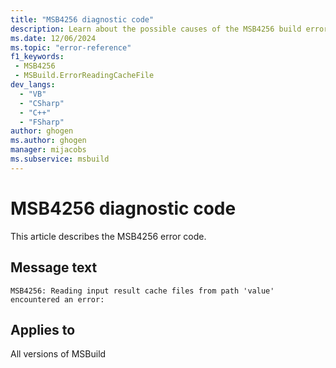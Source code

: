 ```yaml
---
title: "MSB4256 diagnostic code"
description: Learn about the possible causes of the MSB4256 build error, and get troubleshooting tips.
ms.date: 12/06/2024
ms.topic: "error-reference"
f1_keywords:
 - MSB4256
 - MSBuild.ErrorReadingCacheFile
dev_langs:
  - "VB"
  - "CSharp"
  - "C++"
  - "FSharp"
author: ghogen
ms.author: ghogen
manager: mijacobs
ms.subservice: msbuild
---
```


# MSB4256 diagnostic code

<!-- :::ErrorDefinitionDescription::: -->
<!-- :::editable-content name="introDescription"::: -->
This article describes the MSB4256 error code.
<!-- :::editable-content-end::: -->

## Message text

`MSB4256: Reading input result cache files from path 'value' encountered an error:`

<!-- :::editable-content name="postOutputDescription"::: -->
<!-- :::editable-content-end::: -->
<!-- :::ErrorDefinitionDescription-end::: -->

## Applies to

All versions of MSBuild
